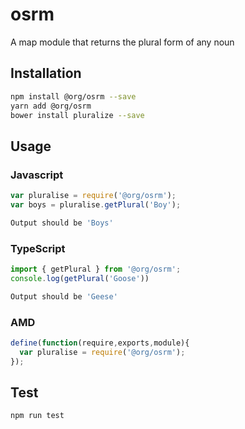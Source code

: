 # osrm
A map module that returns the plural form of any noun
## Installation 
```sh
npm install @org/osrm --save
yarn add @org/osrm
bower install pluralize --save
```
## Usage
### Javascript
```javascript
var pluralise = require('@org/osrm');
var boys = pluralise.getPlural('Boy');
```
```sh
Output should be 'Boys'
```
### TypeScript
```typescript
import { getPlural } from '@org/osrm';
console.log(getPlural('Goose'))
```
```sh
Output should be 'Geese'
```
### AMD
```javascript
define(function(require,exports,module){
  var pluralise = require('@org/osrm');
});
```
## Test 
```sh
npm run test
```